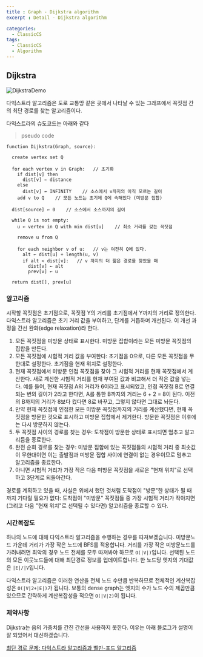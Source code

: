 ```yaml
---
title : Graph - Dijkstra algorithm
excerpt : Detail - Dijkstra algorithm

categories:
  - ClassicCS
tags:
  - ClassicCS
  - Algorithm
---
```


## Dijkstra


![DijkstraDemo](https://user-images.githubusercontent.com/44635266/66711762-f0c40400-edcc-11e9-8fa7-d59f1c9d71db.gif)


다익스트라 알고리즘은 도로 교통망 같은 곳에서 나타날 수 있는 그래프에서 꼭짓점 간의 최단 경로를 찾는 알고리즘이다.  

다익스트라의 슈도코드는 아래와 같다  

> pseudo code

```
function Dijkstra(Graph, source):

  create vertex set Q
  
  for each vertex v in Graph:   // 초기화
    if dist[v] then
      dist[v] ← distance
    else
      dist[v] ← INFINITY    // 소스에서 v까지의 아직 모르는 길이
    add v to Q    // 모든 노드는 초기에 Q에 속해있다 (미방문 집합)
    
  dist[source] ← 0    // 소스에서 소스까지의 길이
  
  while Q is not empty:
    u ← vertex in Q with min dist[u]    // 최소 거리를 갖는 꼭짓점
    
    remove u from Q
    
    for each neighbor v of u:   // v는 여전히 Q에 있다.
      alt ← dist[u] + length(u, v)
      if alt < dist[v]:   // v 까지의 더 짧은 경로를 찾았을 때
        dist[v] ← alt
        prev[v] ← u
        
  return dist[], prev[u]
```

### 알고리즘

시작할 꼭짓점은 초기점으로, 꼭짓점 Y의 거리를 초기점에서 Y까지의 거리로 정의한다. 다익스트라 알고리즘은 초기 거리 값을 부여하고, 단계를 거듭하며 개선된다. 이 개선 과정을 간선 완화(edge relaxation)라 한다.

1. 모든 꼭짓점을 미방문 상태로 표시한다. 미방문 집합이라는 모든 미방문 꼭짓점의 집합을 만든다.
2. 모든 꼭짓점에 시험적 거리 값을 부여한다: 초기점을 0으로, 다른 모든 꼭짓점을 무한대로 설정한다. 초기점을 현재 위치로 설정한다.
3. 현재 꼭짓점에서 미방문 인접 꼭짓점을 찾아 그 시험적 거리를 현재 꼭짓점에서 계산한다. 새로 계산한 시험적 거리를 현재 부여된 값과 비교해서 더 작은 값을 넣는다. 예를 들어, 현재 꼭짓점 A의 거리가 6이라고 표시되었고, 인접 꼭짓점 B로 연결되는 변의 길이가 2라고 한다면, A를 통한 B까지의 거리는 6 + 2 = 8이 된다. 이전의 B까지의 거리가 8보다 컸다면 8로 바꾸고, 그렇지 않다면 그대로 놔둔다.
4. 만약 현재 꼭짓점에 인접한 모든 미방문 꼭짓점까지의 거리를 계산했다면, 현재 꼭짓점을 방문한 것으로 표시하고 미방문 집합에서 제거한다. 방문한 꼭짓점은 이후에는 다시 방문하지 않는다.
5. 두 꼭짓점 사이의 경로를 찾는 경우: 도착점이 방문한 상태로 표시되면 멈추고 알고리듬을 종료한다.
6. 완전 순회 경로를 찾는 경우: 미방문 집합에 있는 꼭짓점들의 시험적 거리 중 최솟값이 무한대이면 이는 출발점과 미방문 집합 사이에 연결이 없는 경우이므로 멈추고 알고리즘을 종료한다.
7. 아니면 시험적 거리가 가장 작은 다음 미방문 꼭짓점을 새로운 "현재 위치"로 선택하고 3단계로 되돌아간다.

경로를 계획하고 있을 때, 사실은 위에서 했던 것처럼 도착점이 "방문"한 상태가 될 때 까지 기다릴 필요가 없다: 도착점이 "미방문" 꼭짓점들 중 가장 시험적 거리가 작아지면 (그리고 다음 "현재 위치"로 선택될 수 있다면) 알고리즘을 종료할 수 있다.

### 시간복잡도

하나의 노드에 대해 다익스트라 알고리즘을 수행하는 경우를 따져보겠습니다. 미방문노드 가운데 거리가 가장 작은 노드에 BFS를 적용합니다. 거리를 가장 작은 미방문노드를 가려내려면 최악의 경우 노드 전체를 모두 따져봐야 하므로 `O(|V|)`입니다. 선택된 노드의 모든 이웃노드들에 대해 최단경로 정보를 업데이트합니다. 한 노드당 엣지의 기대값은 `|E|/|V`입니다.

다익스트라 알고리즘은 이러한 연산을 전체 노드 수만큼 반복하므로 전체적인 계산복잡성은 `O(|V|2+|E|)`가 됩니다. 보통의 dense graph는 엣지의 수가 노드 수의 제곱만큼 있으므로 간략하게 계산복잡성을 적으면 `O(|V|2)`이 됩니다.

### 제약사항

Dijkstra는 음의 가중치를 간진 간선을 사용하지 못한다. 이유는 아래 블로그가 설명이 잘 되있어서 대신하겠습니다.

[최단 경로 문제: 다익스트라 알고리즘과 벨만-포드 알고리즘
](http://blog.naver.com/PostView.nhn?blogId=qbxlvnf11&logNo=221377612306&categoryNo=21&parentCategoryNo=0&viewDate=&currentPage=1&postListTopCurrentPage=1&from=postView)
